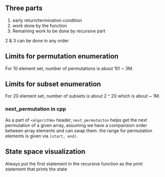 

## Three parts

1. early return/termination condition
2. work done by the function
3. Remaining work to be done by recursive part

2 & 3 can be done in any order

## Limits for permutation enumeration

For 10 element set, number of permutations is about 10! ~ 3M.
## Limits for subset enumeration

For 20 element set, number of subsets is about 2 ^ 20 which is about ~ 1M.


### next_permutation in cpp

As a part of `<algorithm>` header,
`next_permutaiton` helps get the next permutation of a given array,
assuming we have a comparision order between array elements and can swap them.
the range for permutation elements is given via `[start, end)`.

## State space visualization

Always put the first statement in the recursive function as the print statement that prints the state